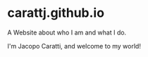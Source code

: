 # carattj.github.io
A Website about who I am and what I do.

I'm Jacopo Caratti, and welcome to my world!